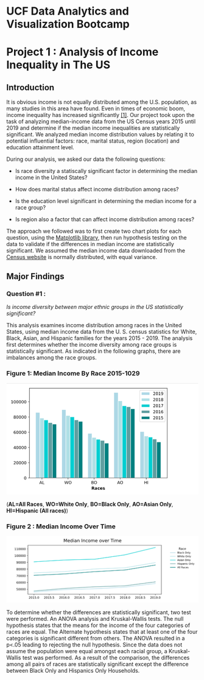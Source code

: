 # UCF Data Analytics and Visualization Bootcamp
# Project 1 : Analysis of Income Inequality in The US

## Introduction

It is obvious income is not equally distributed among the U.S. population, as many studies in this area have found.  Even in times of economic boom, income inequality has increased significantly [[1]](https://www.nytimes.com/2003/01/23/business/economic-inequality-grew-in-90-s-boom-fed-reports.html).  Our project took upon the task of analyzing median-income data from the US Census years 2015 until 2019 and determine if the median income inequalities are statistically significant.  We analyzed median income distribution values by relating it to potential influential factors: race, marital status, region (location) and education attainment level. 

During our analysis, we asked our data the following questions:

* Is race diversity a statiscally significant factor in determining the median income in the United States? 

* How does marital status affect income distribution among races?

* Is the education level significant in determining the median income for a race group?

* Is region also a factor that can affect income distribution among races?

The approach we followed was to first create two chart plots for each question, using the [Matplotlib library](https://matplotlib.org/stable/index.html), then run hypothesis testing on the data to validate if the differences in median income are statistically significant. 
We assumed the median income data downloaded from the [Census website](https://www.census.gov/data/tables/time-series/demo/income-poverty/cps-finc/finc-01.html) is normally distributed, with equal variance. 

## Major Findings

### Question #1 : 

*Is income diversity between major ethnic groups in the US statistically significant?*

This analysis examines income distribution among races in the United States, using median income data from the U. S. census statistics for White, Black, Asian, and Hispanic families for the years 2015 - 2019. The analysis  first determines whether the income diversity among race groups is statistically significant. As indicated in the following graphs, there are imbalances among the race groups.

### Figure 1: Median Income By Race 2015-1029

![Median Income by Race 2015-2019](./images/q1_bar_plot.PNG)

(**AL=All Races**,  **WO=White Only**,   **BO=Black Only**,  **AO=Asian Only**,  **HI=Hispanic (All races)**)

### Figure 2 : Median Income Over Time

![Median Income Over Time](./images/q1_line_plot.PNG)

 To determine whether the differences are statistically significant, two test were performed. An ANOVA analysis and Kruskal-Wallis tests. The null hypothesis states that the means for the income of the four categories of races are equal. The Alternate hypothesis states that at least one of the four categories is significant different from others. The ANOVA resulted in a p<.05 leading to rejecting the null hypothesis. Since the data does not assume the population were equal amongst each racial group, a Kruskal-Wallis test was performed. As a result of the comparison, the differences among all pairs of races are statistically significant except the difference between Black Only and Hispanics Only Households.
